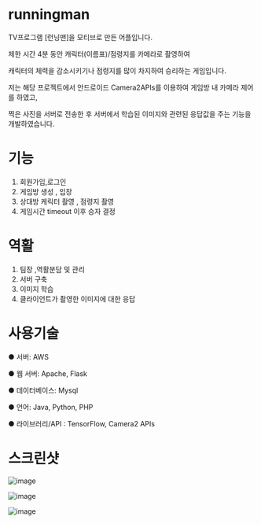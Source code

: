 # runningman

TV프로그램 [런닝맨]을 모티브로 만든 어플입니다.

제한 시간 4분 동안 캐릭터(이름표)/점령지를 카메라로 촬영하여

캐릭터의 체력을 감소시키기나 점령지를 많이 차지하여 승리하는 게임입니다.

저는 해당 프로젝트에서 안드로이드 Camera2APIs를 이용하여 게임방 내 카메라 제어를 하였고,

찍은 사진을 서버로 전송한 후 서버에서 학습된 이미지와 관련된 응답값을 주는 기능을 개발하였습니다.

# 기능

1. 회원가입,로그인
2. 게임방 생성 , 입장
3. 상대방 케릭터 촬영 , 점령지 촬영 
4. 게임시간 timeout 이후 승자 결정

# 역활


1. 팀장 ,역활분담 및 관리 
2. 서버 구축
3. 이미지 학습
4. 클라이언트가 촬영한 이미지에 대한 응답


# 사용기술

● 서버: AWS

● 웹 서버: Apache, Flask

● 데이터베이스: Mysql

● 언어: Java, Python, PHP

● 라이브러리/API : TensorFlow, Camera2 APIs


# 스크린샷

![image](https://user-images.githubusercontent.com/57000871/96536241-90fd1480-12ce-11eb-9e27-ca3c7745cac3.png)

![image](https://user-images.githubusercontent.com/57000871/96536268-a07c5d80-12ce-11eb-919e-547aafdc7851.png)

![image](https://user-images.githubusercontent.com/57000871/96536285-ad994c80-12ce-11eb-9119-abcd605ddfa8.png)
